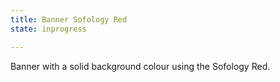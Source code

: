 ```yaml
---
title: Banner Sofology Red
state: inprogress

---
```

Banner with a solid background colour using the Sofology Red.